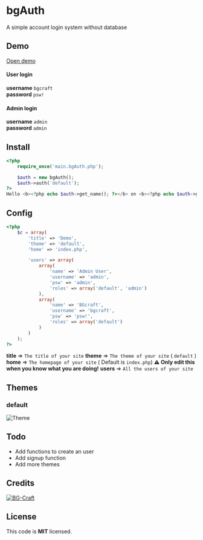 # bgAuth
A simple account login system without database

## Demo
[Open demo](https://bastothemax.nl/demo/bgAuth/)
#### User login
**username** `bgcraft`<br>
**password** `psw!`

#### Admin login
**username** `admin`<br>
**password** `admin`


## Install
```php
<?php
    require_once('main.bgAuth.php');

    $auth = new bgAuth();
    $auth->auth('default');
?>
Hello <b><?php echo $auth->get_name(); ?></b> on <b><?php echo $auth->get_site_title(); ?></b>!
```

## Config
```php
<?php
    $c = array(
        'title' => 'Demo',
        'theme' => 'default',
        'home' => 'index.php',

        'users' => array(
            array(
                'name' => 'Admin User',
                'username' => 'admin',
                'psw' => 'admin',
                'roles' => array('default', 'admin')
            ),
            array(
                'name' => 'BGcraft',
                'username' => 'bgcraft',
                'psw' => 'psw!',
                'roles' => array('default')
            )
        )
    );
?>
```
**title**          => `The title of your site`
**theme**          => `The theme of your site` ( `default` )
**home**           => `The homepage of your site` ( Default is `index.php`) **⚠️ Only edit this when you know what you are doing!**
**users**          => `All the users of your site`

## Themes
### default
![Theme](https://i.ibb.co/2jDPyYQ/image.png)

## Todo
- Add functions to create an user
- Add signup function
- Add more themes

## Credits
[![BG-Craft](https://avatars.githubusercontent.com/BG-Craft?size=100)](https://github.com/BG-Craft/)

## License
This code is **MIT** licensed.
